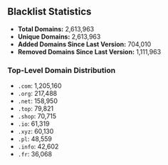 ## Blacklist Statistics

- **Total Domains:** 2,613,963
- **Unique Domains:** 2,613,963
- **Added Domains Since Last Version:** 704,010
- **Removed Domains Since Last Version:** 1,111,963

### Top-Level Domain Distribution

-  `.com`: 1,205,160
-  `.org`: 217,488
-  `.net`: 158,950
-  `.top`: 79,821
-  `.shop`: 70,715
-  `.io`: 61,319
-  `.xyz`: 60,130
-  `.pl`: 48,559
-  `.info`: 42,602
-  `.fr`: 36,068
